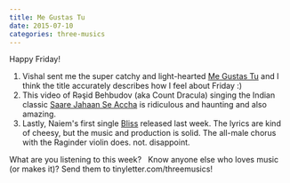 ```yaml
---
title: Me Gustas Tu
date: 2015-07-10
categories: three-musics
---
```


Happy Friday!

<ol>
	<li>Vishal sent me the super catchy and light-hearted <a href="https://www.youtube.com/watch?v=rs6Y4kZ8qtw">Me Gustas Tu</a> and I think the title accurately describes how I feel about Friday :)</li>
	<li>This video of Rəşid Behbudov (aka Count Dracula) singing the Indian classic <a href="https://www.youtube.com/watch?v=SaDX4WRBk1E">Saare Jahaan Se Accha</a> is ridiculous and haunting and also amazing. </li>
	<li>Lastly, Naiem's first single <a href="https://soundcloud.com/naiemmusic/bliss">Bliss</a> released last week. The lyrics are kind of cheesy, but the music and production is solid. The all-male chorus with the Raginder violin does. not. disappoint.</li>
</ol>

What are you listening to this week?
 
Know anyone else who loves music (or makes it)? Send them to tinyletter.com/threemusics!
